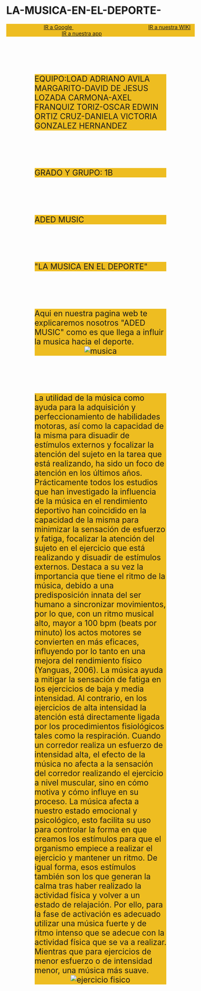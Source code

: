 # LA-MUSICA-EN-EL-DEPORTE-
<!DOCTYPE html>
<html>

<head>  <title> Aded music </title> 
   <style> 
     nav {
      width: 100%;
      text-align: center;
      background-color:#EEBD21;
     }
     label  {
       padding:100px;
       font-side: 3.5em;  
     }

     body {
       background-image: url(https://orux.tv/wp-content/uploads/2020/08/musica.jpg); 
       background-attachment:fixed;  
       }
 
       section {
        background-color:#EEBD21;
        width: 70%;
        margin: auto;
        margin-top:100px;
        font-size: 1.5em;
       }      
 </style>
</head>

<body>
 <nav>
    <label> <a target="_blank"href="https://www.google.com/"> IR a Google  </a> </label>
    <label> <a target="_blank"href="https://sites.google.com/maximoserdan.edu.mx/hdadedmusic/inicio"> IR a nuestra WIKI </a> </label>
    <label> <a target="_blank"href="http://mobincube.mobi/E1FAUI"> IR a nuestra app</a> </label>
 </nav>

  <section>
EQUIPO:LOAD ADRIANO AVILA MARGARITO-DAVID DE JESUS LOZADA CARMONA-AXEL FRANQUIZ TORIZ-OSCAR EDWIN ORTIZ CRUZ-DANIELA VICTORIA GONZALEZ HERNANDEZ 
  </section>

   <section>
GRADO Y GRUPO: 1B
   </section>

  <section>
ADED MUSIC 
  </section>

  <section>
"LA MUSICA EN EL DEPORTE"

  </section>

  <section>
Aqui en nuestra pagina web te explicaremos nosotros "ADED MUSIC" como es que llega a influir la musica hacia el deporte.

   <div style="text-align:center;">
    <img stlyle="width: 150px;"src="https://originalmusic.es/wp-content/uploads/Musica-Deporte-Psicologia-3.jpg" alt="musica" />
   </div>
  

  </section>

  <section>
La utilidad de la música como ayuda para la adquisición y perfeccionamiento de habilidades motoras, así como la capacidad de la misma para disuadir de estímulos externos y focalizar la atención del sujeto en la tarea que está realizando, ha sido un foco de atención en los últimos años. Prácticamente todos los estudios que han investigado la influencia de la
música en el rendimiento deportivo han coincidido en la capacidad de la misma
para minimizar la sensación de esfuerzo y fatiga, focalizar la atención del sujeto
en el ejercicio que está realizando y disuadir de estímulos externos. Destaca a
su vez la importancia que tiene el ritmo de la música, debido a una predisposición
innata del ser humano a sincronizar movimientos, por lo que, con un ritmo
musical alto, mayor a 100 bpm (beats por minuto) los actos motores se
convierten en más eficaces, influyendo por lo tanto en una mejora del
rendimiento físico (Yanguas, 2006). 
La música ayuda a mitigar la sensación de fatiga en los ejercicios de baja y media intensidad. Al contrario, en los ejercicios de alta intensidad la atención está directamente ligada por los procedimientos fisiológicos tales como la respiración.
Cuando un corredor realiza un esfuerzo de intensidad alta, el efecto de la música no afecta a la sensación del corredor realizando el ejercicio a nivel muscular, sino en cómo motiva y cómo influye en su proceso.
La música afecta a nuestro estado emocional y psicológico, esto facilita su uso para controlar la forma en que creamos los estímulos para que el organismo empiece a realizar el ejercicio y mantener un ritmo. De igual forma, esos estímulos también son los que generan la calma tras haber realizado la actividad física y volver a un estado de relajación.
Por ello, para la fase de activación es adecuado utilizar una música fuerte y de ritmo intenso que se adecue con la actividad física que se va a realizar. Mientras que para ejercicios de menor esfuerzo o de intensidad menor, una música más suave.

  <div style="text-align: center;">
    <img style"width:150px;src="https://evolvedwear.com/wp-content/uploads/2021/06/estudio-musica-deporte-1.jpg"alt="ejercicio fisico"/>

  </div>
  
  </section>
</body>

</html
